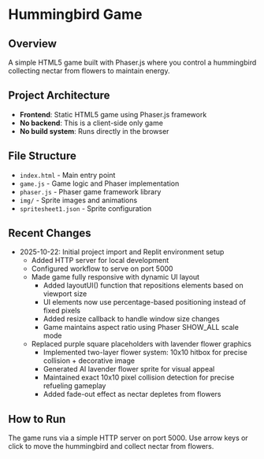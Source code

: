 # Hummingbird Game

## Overview
A simple HTML5 game built with Phaser.js where you control a hummingbird collecting nectar from flowers to maintain energy.

## Project Architecture
- **Frontend**: Static HTML5 game using Phaser.js framework
- **No backend**: This is a client-side only game
- **No build system**: Runs directly in the browser

## File Structure
- `index.html` - Main entry point
- `game.js` - Game logic and Phaser implementation
- `phaser.js` - Phaser game framework library
- `img/` - Sprite images and animations
- `spritesheet1.json` - Sprite configuration

## Recent Changes
- 2025-10-22: Initial project import and Replit environment setup
  - Added HTTP server for local development
  - Configured workflow to serve on port 5000
  - Made game fully responsive with dynamic UI layout
    - Added layoutUI() function that repositions elements based on viewport size
    - UI elements now use percentage-based positioning instead of fixed pixels
    - Added resize callback to handle window size changes
    - Game maintains aspect ratio using Phaser SHOW_ALL scale mode
  - Replaced purple square placeholders with lavender flower graphics
    - Implemented two-layer flower system: 10x10 hitbox for precise collision + decorative image
    - Generated AI lavender flower sprite for visual appeal
    - Maintained exact 10x10 pixel collision detection for precise refueling gameplay
    - Added fade-out effect as nectar depletes from flowers

## How to Run
The game runs via a simple HTTP server on port 5000. Use arrow keys or click to move the hummingbird and collect nectar from flowers.
